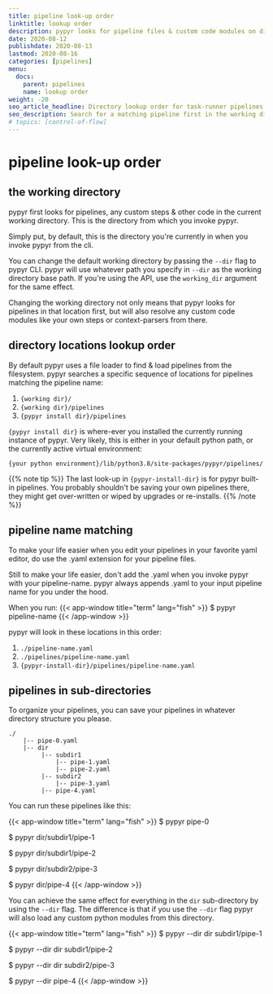 ```yaml
---
title: pipeline look-up order
linktitle: lookup order
description: pypyr looks for pipeline files & custom code modules on disk in these directories.
date: 2020-08-12
publishdate: 2020-08-13
lastmod: 2020-08-16
categories: [pipelines]
menu:
  docs:
    parent: pipelines
    name: lookup order
weight: -20
seo_article_headline: Directory lookup order for task-runner pipelines on the filesystem.
seo_description: Search for a matching pipeline first in the working directory & alternate location lookup sequence.
# topics: [control-of-flow]
---
```

# pipeline look-up order
## the working directory
pypyr first looks for pipelines, any custom steps & other code in the 
current working directory. This is the directory from which you invoke pypyr.

Simply put, by default, this is the directory you're currently in when you 
invoke pypyr from the cli.

You can change the default working directory by passing the `--dir` flag to 
pypyr CLI. pypyr will use whatever path you specify in `--dir` as the working 
directory base path. If you're using the API, use the `working_dir` argument 
for the same effect.

Changing the working directory not only means that pypyr looks for pipelines in 
that location first, but will also resolve any custom code modules like your own 
steps or context-parsers from there.

## directory locations lookup order
By default pypyr uses a file loader to find & load pipelines from the 
filesystem. pypyr searches a specific sequence of locations for pipelines 
matching the pipeline name:

1. `{working dir}/`
2. `{working dir}/pipelines`
3. `{pypyr install dir}/pipelines`

`{pypyr install dir}` is where-ever you installed the currently running 
instance of pypyr. Very likely, this is either in your default python path, or 
the currently active virtual environment:

```text
{your python environment}/lib/python3.8/site-packages/pypyr/pipelines/
```

{{% note tip %}}
The last look-up  in `{pypyr-install-dir}` is for pypyr built-in pipelines. You 
probably shouldn't be saving your own pipelines there, they might get 
over-written or wiped by upgrades or re-installs.
{{% /note %}}

## pipeline name matching
To make your life easier when you edit your pipelines in your favorite yaml 
editor, do use the .yaml extension for your pipeline files.

Still to make your life easier, don't add the .yaml when you invoke pypyr with
your pipeline-name. pypyr always appends .yaml to your input pipeline name for 
you under the hood.

When you run:
{{< app-window title="term" lang="fish" >}}
$ pypyr pipeline-name
{{< /app-window >}}

pypyr will look in these locations in this order:

1. `./pipeline-name.yaml`
2. `./pipelines/pipeline-name.yaml`
3. `{pypyr-install-dir}/pipelines/pipeline-name.yaml`

## pipelines in sub-directories
To organize your pipelines, you can save your pipelines in whatever directory 
structure you please.

```text
./
    |-- pipe-0.yaml
    |-- dir
         |-- subdir1
             |-- pipe-1.yaml
             |-- pipe-2.yaml
         |-- subdir2
             |-- pipe-3.yaml
         |-- pipe-4.yaml
```

You can run these pipelines like this:

{{< app-window title="term" lang="fish" >}}
$ pypyr pipe-0

$ pypyr dir/subdir1/pipe-1

$ pypyr dir/subdir1/pipe-2

$ pypyr dir/subdir2/pipe-3

$ pypyr dir/pipe-4
{{< /app-window >}}


You can achieve the same effect for everything in the `dir` sub-directory by 
using the `--dir` flag. The difference is that if you use the `--dir` flag 
pypyr will also load any custom python modules from this directory.

{{< app-window title="term" lang="fish" >}}
$ pypyr --dir dir subdir1/pipe-1

$ pypyr --dir dir subdir1/pipe-2

$ pypyr --dir dir subdir2/pipe-3

$ pypyr --dir pipe-4
{{< /app-window >}}